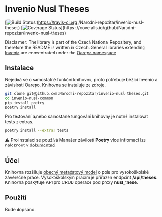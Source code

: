# Invenio Nusl Theses

[![Build Status](https://travis-ci.org/Narodni-repozitar/invenio-nusl-theses.svg?branch=master)](https://travis-ci.org
/Narodni-repozitar/invenio-nusl-theses)
[![Coverage Status](https://coveralls.io/repos/github/Narodni-repozitar/invenio-nusl-theses/badge.svg)](https
://coveralls.io/github/Narodni-repozitar/invenio-nusl-theses)

Disclaimer: The library is part of the Czech National Repository, and therefore the README is written in Czech.
General libraries extending [Invenio](https://github.com/inveniosoftware) are concentrated under the [Oarepo
 namespace](https://github.com/oarepo).

  ## Instalace

 Nejedná se o samostatně funkční knihovnu, proto potřebuje běžící Invenio a závislosti Oarepo.
 Knihovna se instaluje ze zdroje.

 ```bash
git clone git@github.com:Narodni-repozitar/invenio-nusl-theses.git
cd invenio-nusl-common
pip install poetry
poetry install
```

Pro testování a/nebo samostané fungování knihovny je nutné instalovat tests z extras.

```bash
poetry install --extras tests
```

:warning: Pro instalaci se používá Manažer závilostí **Poetry** více infromací lze naleznout v
[dokumentaci](https://python-poetry.org/docs/)

## Účel

Knihovna rozšiřuje [obecný metadatový model](https://github.com/Narodni-repozitar/invenio-nusl-common)
o pole pro vysokoškolské závěrečné práce. Vysokoškolským pracím je přiřazen endpoint **/api/theses**. Knihovna
poskytuje API pro CRUD operace pod proxy **nusl_these**.

## Použití

Bude dopsáno.
